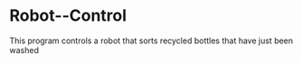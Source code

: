 # Robot--Control
This program controls a robot that sorts recycled bottles that have just been washed

